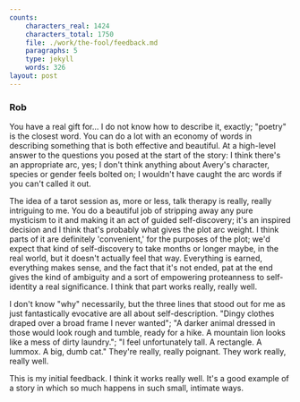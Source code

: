 ```yaml
---
counts:
    characters_real: 1424
    characters_total: 1750
    file: ./work/the-fool/feedback.md
    paragraphs: 5
    type: jekyll
    words: 326
layout: post
---
```


### Rob

You have a real gift for... I do not know how to describe it, exactly; "poetry" is the closest word. You can do a lot with an economy of words in describing something that is both effective and beautiful. At a high-level answer to the questions you posed at the start of the story: I think there's an appropriate arc, yes; I don't think anything about Avery's character, species or gender feels bolted on; I wouldn't have caught the arc words if you can't called it out.

The idea of a tarot session as, more or less, talk therapy is really, really intriguing to me. You do a beautiful job of stripping away any pure mysticism to it and making it an act of guided self-discovery; it's an inspired decision and I think that's probably what gives the plot arc weight. I think parts of it are definitely 'convenient,' for the purposes of the plot; we'd expect that kind of self-discovery to take months or longer maybe, in the real world, but it doesn't actually feel that way. Everything is earned, everything makes sense, and the fact that it's not ended, pat at the end gives the kind of ambiguity and a sort of empowering proteanness to self-identity a real significance. I think that part works really, really well.

I don't know "why" necessarily, but the three lines that stood out for me as just fantastically evocative are all about self-description. "Dingy clothes draped over a broad frame I never wanted"; "A darker animal dressed in those would look rough and tumble, ready for a hike. A mountain lion looks like a mess of dirty laundry."; "I feel unfortunately tall. A rectangle. A lummox. A big, dumb cat." They're really, really poignant. They work really, really well.

This is my initial feedback. I think it works really well. It's a good example of a story in which so much happens in such small, intimate ways.
